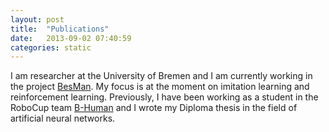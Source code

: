 ```yaml
---
layout: post
title:  "Publications"
date:   2013-09-02 07:40:59
categories: static
---
```


I am researcher at the University of Bremen and I am currently working in the project [BesMan](http://robotik.dfki-bremen.de/en/research/projects/besman-1.html). My focus is at the moment on imitation learning and reinforcement learning. Previously, I have been working as a student in the RoboCup team [B-Human](http://www.b-human.de/) and I wrote my Diploma thesis in the field of artificial neural networks.


